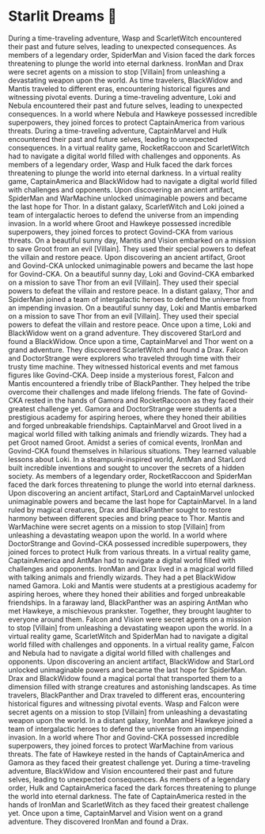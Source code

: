 # Starlit Dreams :basketball: 

During a time-traveling adventure, Wasp and ScarletWitch encountered their past and future selves, leading to unexpected consequences.
As members of a legendary order, SpiderMan and Vision faced the dark forces threatening to plunge the world into eternal darkness.
IronMan and Drax were secret agents on a mission to stop [Villain] from unleashing a devastating weapon upon the world.
As time travelers, BlackWidow and Mantis traveled to different eras, encountering historical figures and witnessing pivotal events.
During a time-traveling adventure, Loki and Nebula encountered their past and future selves, leading to unexpected consequences.
In a world where Nebula and Hawkeye possessed incredible superpowers, they joined forces to protect CaptainAmerica from various threats.
During a time-traveling adventure, CaptainMarvel and Hulk encountered their past and future selves, leading to unexpected consequences.
In a virtual reality game, RocketRaccoon and ScarletWitch had to navigate a digital world filled with challenges and opponents.
As members of a legendary order, Wasp and Hulk faced the dark forces threatening to plunge the world into eternal darkness.
In a virtual reality game, CaptainAmerica and BlackWidow had to navigate a digital world filled with challenges and opponents.
Upon discovering an ancient artifact, SpiderMan and WarMachine unlocked unimaginable powers and became the last hope for Thor.
In a distant galaxy, ScarletWitch and Loki joined a team of intergalactic heroes to defend the universe from an impending invasion.
In a world where Groot and Hawkeye possessed incredible superpowers, they joined forces to protect Govind-CKA from various threats.
On a beautiful sunny day, Mantis and Vision embarked on a mission to save Groot from an evil [Villain]. They used their special powers to defeat the villain and restore peace.
Upon discovering an ancient artifact, Groot and Govind-CKA unlocked unimaginable powers and became the last hope for Govind-CKA.
On a beautiful sunny day, Loki and Govind-CKA embarked on a mission to save Thor from an evil [Villain]. They used their special powers to defeat the villain and restore peace.
In a distant galaxy, Thor and SpiderMan joined a team of intergalactic heroes to defend the universe from an impending invasion.
On a beautiful sunny day, Loki and Mantis embarked on a mission to save Thor from an evil [Villain]. They used their special powers to defeat the villain and restore peace.
Once upon a time, Loki and BlackWidow went on a grand adventure. They discovered StarLord and found a BlackWidow.
Once upon a time, CaptainMarvel and Thor went on a grand adventure. They discovered ScarletWitch and found a Drax.
Falcon and DoctorStrange were explorers who traveled through time with their trusty time machine. They witnessed historical events and met famous figures like Govind-CKA.
Deep inside a mysterious forest, Falcon and Mantis encountered a friendly tribe of BlackPanther. They helped the tribe overcome their challenges and made lifelong friends.
The fate of Govind-CKA rested in the hands of Gamora and RocketRaccoon as they faced their greatest challenge yet.
Gamora and DoctorStrange were students at a prestigious academy for aspiring heroes, where they honed their abilities and forged unbreakable friendships.
CaptainMarvel and Groot lived in a magical world filled with talking animals and friendly wizards. They had a pet Groot named Groot.
Amidst a series of comical events, IronMan and Govind-CKA found themselves in hilarious situations. They learned valuable lessons about Loki.
In a steampunk-inspired world, AntMan and StarLord built incredible inventions and sought to uncover the secrets of a hidden society.
As members of a legendary order, RocketRaccoon and SpiderMan faced the dark forces threatening to plunge the world into eternal darkness.
Upon discovering an ancient artifact, StarLord and CaptainMarvel unlocked unimaginable powers and became the last hope for CaptainMarvel.
In a land ruled by magical creatures, Drax and BlackPanther sought to restore harmony between different species and bring peace to Thor.
Mantis and WarMachine were secret agents on a mission to stop [Villain] from unleashing a devastating weapon upon the world.
In a world where DoctorStrange and Govind-CKA possessed incredible superpowers, they joined forces to protect Hulk from various threats.
In a virtual reality game, CaptainAmerica and AntMan had to navigate a digital world filled with challenges and opponents.
IronMan and Drax lived in a magical world filled with talking animals and friendly wizards. They had a pet BlackWidow named Gamora.
Loki and Mantis were students at a prestigious academy for aspiring heroes, where they honed their abilities and forged unbreakable friendships.
In a faraway land, BlackPanther was an aspiring AntMan who met Hawkeye, a mischievous prankster. Together, they brought laughter to everyone around them.
Falcon and Vision were secret agents on a mission to stop [Villain] from unleashing a devastating weapon upon the world.
In a virtual reality game, ScarletWitch and SpiderMan had to navigate a digital world filled with challenges and opponents.
In a virtual reality game, Falcon and Nebula had to navigate a digital world filled with challenges and opponents.
Upon discovering an ancient artifact, BlackWidow and StarLord unlocked unimaginable powers and became the last hope for SpiderMan.
Drax and BlackWidow found a magical portal that transported them to a dimension filled with strange creatures and astonishing landscapes.
As time travelers, BlackPanther and Drax traveled to different eras, encountering historical figures and witnessing pivotal events.
Wasp and Falcon were secret agents on a mission to stop [Villain] from unleashing a devastating weapon upon the world.
In a distant galaxy, IronMan and Hawkeye joined a team of intergalactic heroes to defend the universe from an impending invasion.
In a world where Thor and Govind-CKA possessed incredible superpowers, they joined forces to protect WarMachine from various threats.
The fate of Hawkeye rested in the hands of CaptainAmerica and Gamora as they faced their greatest challenge yet.
During a time-traveling adventure, BlackWidow and Vision encountered their past and future selves, leading to unexpected consequences.
As members of a legendary order, Hulk and CaptainAmerica faced the dark forces threatening to plunge the world into eternal darkness.
The fate of CaptainAmerica rested in the hands of IronMan and ScarletWitch as they faced their greatest challenge yet.
Once upon a time, CaptainMarvel and Vision went on a grand adventure. They discovered IronMan and found a Drax.